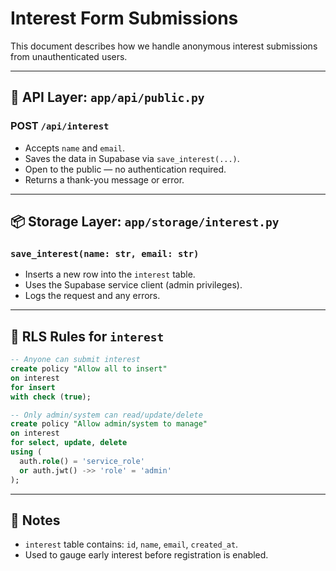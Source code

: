 # Interest Form Submissions

This document describes how we handle anonymous interest submissions from unauthenticated users.

---

## 🧠 API Layer: `app/api/public.py`

### POST `/api/interest`

- Accepts `name` and `email`.
- Saves the data in Supabase via `save_interest(...)`.
- Open to the public — no authentication required.
- Returns a thank-you message or error.

---

## 📦 Storage Layer: `app/storage/interest.py`

### `save_interest(name: str, email: str)`

- Inserts a new row into the `interest` table.
- Uses the Supabase service client (admin privileges).
- Logs the request and any errors.

---

## 🔐 RLS Rules for `interest`

```sql
-- Anyone can submit interest
create policy "Allow all to insert"
on interest
for insert
with check (true);

-- Only admin/system can read/update/delete
create policy "Allow admin/system to manage"
on interest
for select, update, delete
using (
  auth.role() = 'service_role'
  or auth.jwt() ->> 'role' = 'admin'
);
```

---

## 📁 Notes

- `interest` table contains: `id`, `name`, `email`, `created_at`.
- Used to gauge early interest before registration is enabled.